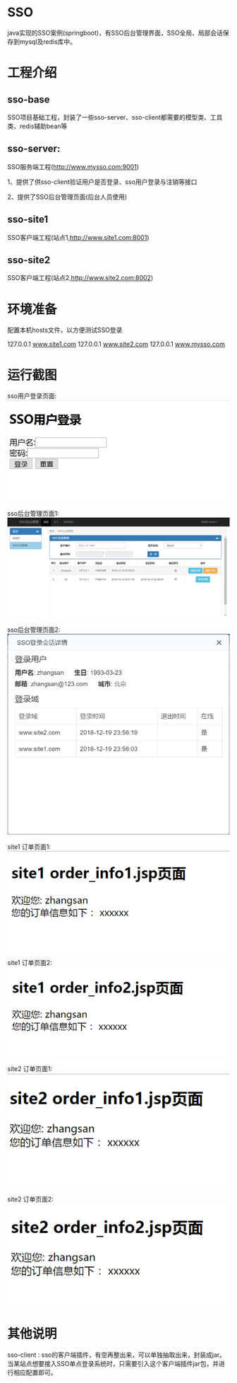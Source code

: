# SSO
java实现的SSO案例(springboot)，有SSO后台管理界面，SSO全局、局部会话保存到mysql及redis库中。



# 工程介绍

##  sso-base  

 SSO项目基础工程，封装了一些sso-server、sso-client都需要的模型类、工具类、redis辅助bean等

## sso-server:

 SSO服务端工程(http://www.mysso.com:9001) 

1、提供了供sso-client验证用户是否登录、sso用户登录与注销等接口

2、提供了SSO后台管理页面(后台人员使用)

## sso-site1

 SSO客户端工程(站点1,http://www.site1.com:8001)

## sso-site2

 SSO客户端工程(站点2,http://www.site2.com:8002)



# 环境准备

配置本机hosts文件，以方便测试SSO登录

127.0.0.1  www.site1.com
127.0.0.1  www.site2.com
127.0.0.1  www.mysso.com



# 运行截图

sso用户登录页面:
![Image text](https://raw.githubusercontent.com/jellyflu/pub_resouces/master/SSO/ssoLogin.png)

sso后台管理页面1:
![Image text](https://raw.githubusercontent.com/jellyflu/pub_resouces/master/SSO/ssoAdmin-1.png)

sso后台管理页面2:
![Image text](https://raw.githubusercontent.com/jellyflu/pub_resouces/master/SSO/ssoAdmin-2.png)


site1 订单页面1:
![Image text](https://raw.githubusercontent.com/jellyflu/pub_resouces/master/SSO/1.png)


site1 订单页面2: 
![Image text](https://raw.githubusercontent.com/jellyflu/pub_resouces/master/SSO/2.png)


site2 订单页面1:
![Image text](https://raw.githubusercontent.com/jellyflu/pub_resouces/master/SSO/3.png)


site2 订单页面2:
![Image text](https://raw.githubusercontent.com/jellyflu/pub_resouces/master/SSO/4.png) 

#  其他说明

sso-client :  sso的客户端插件，有空再整出来，可以单独抽取出来，封装成jar。当某站点想要接入SSO单点登录系统时，只需要引入这个客户端插件jar包，并进行相应配置即可。
